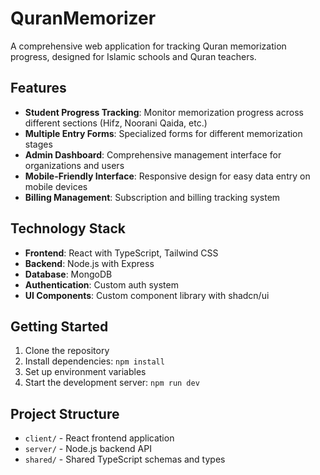 # QuranMemorizer

A comprehensive web application for tracking Quran memorization progress, designed for Islamic schools and Quran teachers.

## Features

- **Student Progress Tracking**: Monitor memorization progress across different sections (Hifz, Noorani Qaida, etc.)
- **Multiple Entry Forms**: Specialized forms for different memorization stages
- **Admin Dashboard**: Comprehensive management interface for organizations and users
- **Mobile-Friendly Interface**: Responsive design for easy data entry on mobile devices
- **Billing Management**: Subscription and billing tracking system

## Technology Stack

- **Frontend**: React with TypeScript, Tailwind CSS
- **Backend**: Node.js with Express
- **Database**: MongoDB
- **Authentication**: Custom auth system
- **UI Components**: Custom component library with shadcn/ui

## Getting Started

1. Clone the repository
2. Install dependencies: `npm install`
3. Set up environment variables
4. Start the development server: `npm run dev`

## Project Structure

- `client/` - React frontend application
- `server/` - Node.js backend API
- `shared/` - Shared TypeScript schemas and types 
